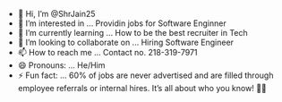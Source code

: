 - 👋 Hi, I’m @ShrJain25
- 👀 I’m interested in ... Providin jobs for Software Enginner
- 🌱 I’m currently learning ... How to be the best recruiter in Tech
- 💞️ I’m looking to collaborate on ... Hiring Software Engineer 
- 📫 How to reach me ... Contact no. 218-319-7971
- 😄 Pronouns: ... He/Him
- ⚡ Fun fact: ... 60% of jobs are never advertised and are filled through employee referrals or internal hires. It’s all about who you know! 🤝💼

<!---
ShrJain25/ShrJain25 is a ✨ special ✨ repository because its `README.md` (this file) appears on your GitHub profile.
You can click the Preview link to take a look at your changes.
--->
